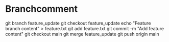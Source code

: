 # Branchcomment


git branch feature_update
git checkout feature_update
echo "Feature branch content" > feature.txt
git add feature.txt
git commit -m "Add feature content"
git checkout main
git merge feature_update
git push origin main
